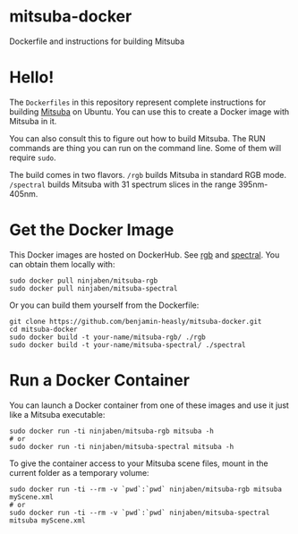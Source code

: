 # mitsuba-docker
Dockerfile and instructions for building Mitsuba

# Hello!

The `Dockerfiles` in this repository represent complete instructions for building [Mitsuba](https://www.mitsuba-renderer.org/) on Ubuntu.  You can use this to create a Docker image with Mitsuba in it.

You can also consult this to figure out how to build Mitsuba.  The RUN commands are thing you can run on the command line.  Some of them will require `sudo`.

The build comes in two flavors.  `/rgb` builds Mitsuba in standard RGB mode.  `/spectral` builds Mitsuba with 31 spectrum slices in the range 395nm-405nm.

# Get the Docker Image

This Docker images are hosted on DockerHub.  See [rgb](https://hub.docker.com/r/ninjaben/mitsuba-rgb/) and [spectral](https://hub.docker.com/r/ninjaben/mitsuba-spectral/).  You can obtain them locally with:
```
sudo docker pull ninjaben/mitsuba-rgb
sudo docker pull ninjaben/mitsuba-spectral
```

Or you can build them yourself from the Dockerfile:
```
git clone https://github.com/benjamin-heasly/mitsuba-docker.git
cd mitsuba-docker
sudo docker build -t your-name/mitsuba-rgb/ ./rgb
sudo docker build -t your-name/mitsuba-spectral/ ./spectral
```

# Run a Docker Container

You can launch a Docker container from one of these images and use it just like a Mitsuba executable:
```
sudo docker run -ti ninjaben/mitsuba-rgb mitsuba -h
# or
sudo docker run -ti ninjaben/mitsuba-spectral mitsuba -h
```

To give the container access to your Mitsuba scene files, mount in the current folder as a temporary volume:
```
sudo docker run -ti --rm -v `pwd`:`pwd` ninjaben/mitsuba-rgb mitsuba myScene.xml
# or
sudo docker run -ti --rm -v `pwd`:`pwd` ninjaben/mitsuba-spectral mitsuba myScene.xml
```
